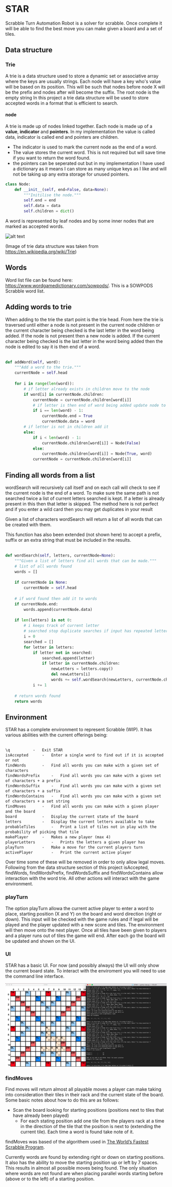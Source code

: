 # STAR

Scrabble Turn Automation Robot is a solver for scrabble. Once complete it will be able to find the best move you can make given a board and a set of tiles.

## Data structure

### Trie

A trie is a data structure used to store a dynamic set or associative array where the keys are usually strings. Each node will have a key who's value will be based on its position. This will be such that nodes before node X will be the prefix and nodes after will become the suffix. The root node is the empty string In this project a trie data structure will be used to store accepted words in a format that is efficient to search.

#### node

A trie is made up of nodes linked together. Each node is made up of a **value**, **indicator** and **pointers**. In my implementation the value is called data, indicator is called end and pointers are children.
* The indicator is used to mark the current node as the end of a word.
* The value stores the current word. This is not required but will save time if you want to return the word found.
* the pointers can be seperated out but in my implementation I have used a dictionary as it means I can store as many unique keys as I like and will not be taking up any extra storage for unused pointers.

```Python
class Node:
	def __init__(self, end=False, data=None):
		"""Initilise the node."""
		self.end = end
		self.data = data
		self.children = dict()
```

A word is represented by leaf nodes and by some inner nodes that are marked as accepted words.

![alt text](https://upload.wikimedia.org/wikipedia/commons/thumb/b/be/Trie_example.svg/400px-Trie_example.svg.png)

(Image of trie data structure was taken from https://en.wikipedia.org/wiki/Trie)

## Words

Word list file can be found here: https://www.wordgamedictionary.com/sowpods/. This is a SOWPODS Scrabble word list.

## Adding words to trie

When adding to the trie the start point is the trie head. From here the trie is traversed until either a node is not present in the current node children or the current character being checked is the last letter in the word being added. If the node is not present then a new node is added. If the current character being checked is the last letter in the word being added then the node is edited to say it is then end of a word.

```Python

def addWord(self, word):
	"""Add a word to the trie."""
	currentNode = self.head

	for i in range(len(word)):
		# if letter already exists in children move to the node
		if word[i] in currentNode.children:
			currentNode = currentNode.children[word[i]]
			# if letter is then end of word being added update node to show this
			if i == len(word) - 1:
				currentNode.end = True
				currentNode.data = word
		# if letter is not in children add it
		else:
			if i < len(word) - 1:
				currentNode.children[word[i]] = Node(False)
			else:
				currentNode.children[word[i]] = Node(True, word)
			currentNode = currentNode.children[word[i]]

```

## Finding all words from a list

wordSearch will recursively call itself and on each call will check to see if the current node is the end of a word. To make sure the same path is not searched twice a list of current letters searched is kept. If a letter is already present in this then that letter is skipped. The method here is not perfect and if you enter a wild card then you may get duplicates in your result

Given a list of characters wordSearch will return a list of all words that can be created with them.

This function has also been extended (not shown here) to accept a prefix, suffix or an extra string that must be included in the results.

```Python

def wordSearch(self, letters, currentNode=None):
	"""Given a list of letters find all words that can be made."""
	# list of all words found
	words = []

	if currentNode is None:
		currentNode = self.head

	# if word found then add it to words
	if currentNode.end:
		words.append(currentNode.data)

	if len(letters) is not 0:
		# i keeps track of current letter
		# searched stop duplicate searches if input has repeated letters
		i = 0
		searched = []
		for letter in letters:
			if letter not in searched:
				searched.append(letter)
				if letter in currentNode.children:
					newLetters = letters.copy()
					del newLetters[i]
					words += self.wordSearch(newLetters, currentNode.children[letter])
			i += 1

	# return words found
	return words

```

## Environment

STAR has a complete environment to represent Scrabble (WIP). It has various abilities with the current offerings being:

```

\q			-	Exit STAR
isAccepted		-	Enter a single word to find out if it is accepted or not
findWords		-	Find all words you can make with a given set of characters
findWordsPrefix		-	Find all words you can make with a given set of characters + a prefix
findWordsSuffix		-	Find all words you can make with a given set of characters + a suffix
findWordsContains	-	Find all words you can make with a given set of characters + a set string
findMoves		-	Find all words you can make with a given player and the board
board			-	Display the current state of the board
letters			-	Display the current letters available to take
probableTiles		-	Print a list of tiles not in play with the probability of picking that tile
makePlayer		-	Makes a new player (max 4)
playerLetters		-	Prints the letters a given player has
playTurn		-	Make a move for the current players turn
activePlayer		-	Print the current active player

```

Over time some of these will be removed in order to only allow legal moves. Following from the data structure section of this project isAccepted, findWords, findWordsPrefix, findWordsSuffix and findWordsContains allow interaction with the word trie. All other actions will interact with the game environment.


### playTurn

The option playTurn allowa the current active player to enter a word to place, starting position (X and Y) on the board and word direction (right or down). This input will be checked with the game rules and if legal will be played and the player updated with a new score and tiles. The environment will then move onto the next player. Once all tiles have been given to players and a player runs out of tiles the game will end. After each go the board will be updated and shown on the UI.

### UI

STAR has a basic UI. For now (and possibly always) the UI will only show the current board state. To interact with the enviroment you will need to use the command line interface.

![alt text](https://github.com/JackFurby/STAR/blob/master/UI.png)

### findMoves

Find moves will return almost all playable moves a player can make taking into consideration their tiles in their rack and the current state of the board. Some basic notes about how to do this are as follows:

* Scan the board looking for starting positions (positions next to tiles that have already been played)
	* For each stating position add one tile from the players rack at a time in the direction of the tile that the position is next to (extending the current tile). Each time a word is found take note of it.

findMoves was based of the algorithem used in [The World’s Fastest Scrabble Program](http://www.cs.cmu.edu/afs/cs/academic/class/15451-s06/www/lectures/scrabble.pdf).

Currently words are found by extending right or down on starting positions. It also has the ability to move the starting position up or left by 7 spaces. This results in almost all possible moves being found. The only situation where words are not found are when placing parallel words starting before (above or to the left) of a starting position.
